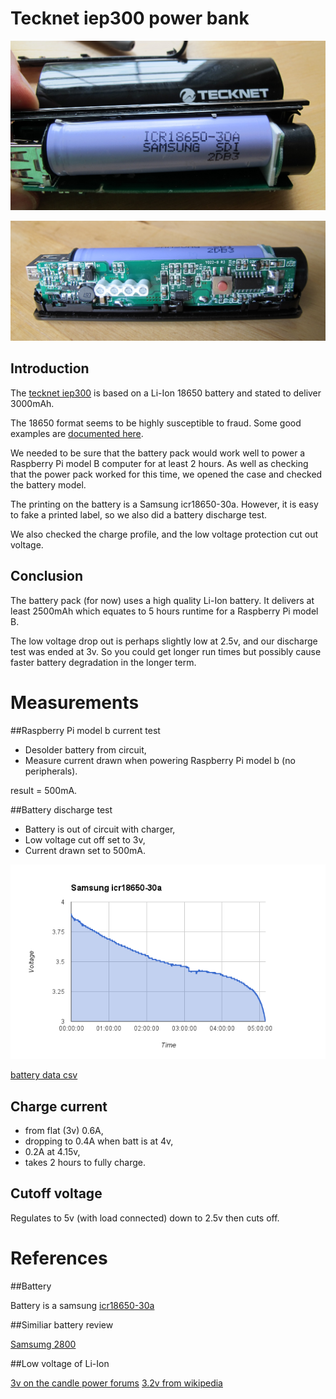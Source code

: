 # Tecknet iep300 power bank

![battery](battery.jpg)

![pcb](board.jpg)

## Introduction

The [tecknet iep300](http://www.amazon.co.uk/Ultra-Compact-Lipstick-Sized-Flashlight-Lightning-Blackberry/dp/B001HG1ZFK) is based on a Li-Ion 18650 battery and stated to deliver 3000mAh. 

The 18650 format seems to be highly susceptible to fraud. Some good examples are [documented here](http://www.torchythebatteryboy.com/p/18650-batteries-chargers.html). 

We needed to be sure that the battery pack would work well to power a Raspberry Pi model B computer for at least 2 hours. As well as checking that the power pack worked for this time, we opened the case and checked the battery model. 

The printing on the battery is a Samsung icr18650-30a. However, it is easy to fake a printed label, so we also did a battery discharge test.

We also checked the charge profile, and the low voltage protection cut out voltage.

## Conclusion

The battery pack (for now) uses a high quality Li-Ion battery. It delivers at least 2500mAh which equates to 5 hours runtime for a Raspberry Pi model B.

The low voltage drop out is perhaps slightly low at 2.5v, and our discharge test was ended at 3v. So you could get longer run times but possibly cause faster battery degradation in the longer term.

# Measurements

##Raspberry Pi model b current test

* Desolder battery from circuit,
* Measure current drawn when powering Raspberry Pi model b (no peripherals).

result = 500mA.

##Battery discharge test

* Battery is out of circuit with charger,
* Low voltage cut off set to 3v,
* Current drawn set to 500mA.

![Discharge Graph](discharge.png)

[battery data csv](battery.csv)

## Charge current

* from flat (3v) 0.6A,
* dropping to 0.4A when batt is at 4v,
* 0.2A at 4.15v,
* takes 2 hours to fully charge.

## Cutoff voltage

Regulates to 5v (with load connected) down to 2.5v then cuts off. 

# References

##Battery

Battery is a samsung [icr18650-30a](http://www.fasttech.com/product/1314901-authentic-samsung-icr18650-30a-18650-4-35v)

##Similiar battery review

[Samsumg 2800](http://www.torchythebatteryboy.com/p/18650-batteries-chargers.html)

##Low voltage of Li-Ion

[3v on the candle power forums](http://www.candlepowerforums.com/vb/showthread.php?212790-Li-ion-Reasonable-low-voltage-cutoff)
[3.2v from wikipedia](http://en.wikipedia.org/wiki/Cutoff_voltage)

